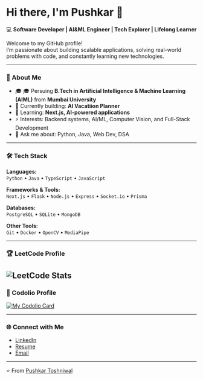 # Hi there, I'm Pushkar 👋  

💻 **Software Developer | AI&ML Engineer | Tech Explorer | Lifelong Learner**  

Welcome to my GitHub profile!  
I’m passionate about building scalable applications, solving real-world problems with code, and constantly learning new technologies.  

---

### 🚀 About Me
- 🎓 🎓 Persuing **B.Tech in Artificial Intelligence & Machine Learning (AIML)** from **Mumbai University**  
- 🔭 Currently building: **AI Vacatiion Planner**  
- 🌱 Learning: **Next.js, AI-powered applications**  
- ⚡ Interests: Backend systems, AI/ML, Computer Vision, and Full-Stack Development  
- 💬 Ask me about: Python, Java, Web Dev, DSA  

---

### 🛠️ Tech Stack  
**Languages:**  
`Python` • `Java` • `TypeScript` • `JavaScript`  

**Frameworks & Tools:**  
`Next.js` • `Flask` • `Node.js` • `Express` • `Socket.io` • `Prisma`  

**Databases:**  
`PostgreSQL` • `SQLite` • `MongoDB`  

**Other Tools:**  
`Git` • `Docker` • `OpenCV` • `MediaPipe`  

---

### 🏆 LeetCode Profile
![LeetCode Stats](https://leetcard.jacoblin.cool/Pushkar_Toshniwal?theme=dark&font=Baloo%202&ext=heatmap)
--------
### 🚀 Codolio Profile
[![My Codolio Card](https://codolio.com/profile/Pushkart/card)](https://codolio.com/profile/Pushkart)


---

### 🌐 Connect with Me  
- [LinkedIn](https://linkedin.com/in/pushkartoshniwal)  
- [Resume](https://drive.google.com/file/d/1MhT4LZKvH72hBgpiyItpxXkuvlzZa8bb/view?usp=sharing)  
- [Email](mailto:youremail@gmail.com)  

---

⭐️ From [Pushkar Toshniwal](https://github.com/pushkart1301)
